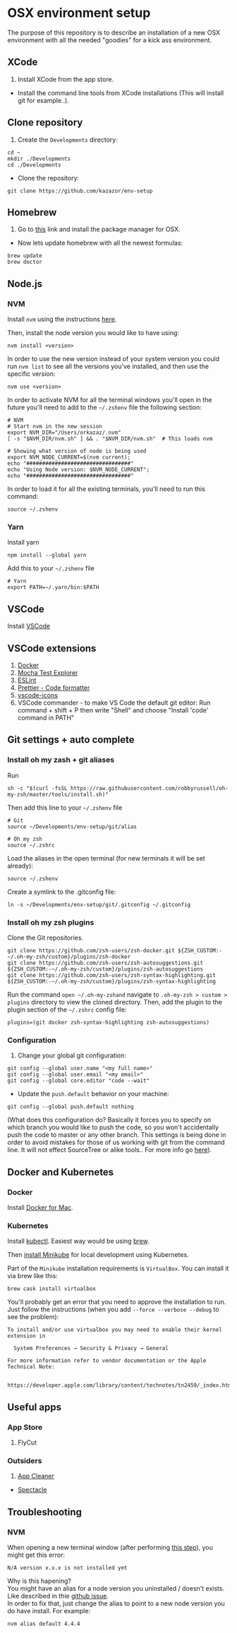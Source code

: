 # OSX environment setup

The purpose of this repository is to describe an installation of a new OSX environment with all the needed "goodies" for a kick ass environment.

## XCode

1. Install XCode from the app store.

- Install the command line tools from XCode installations (This will install git for example..).

## Clone repository

1. Create the `Developments` directory:

```shell
cd ~
mkdir ./Developments
cd ./Developments
```

- Clone the repository:

```shell
git clone https://github.com/kazazor/env-setup
```

## Homebrew

1. Go to [this](http://brew.sh/) link and install the package manager for OSX.

- Now lets update homebrew with all the newest formulas:

```shell
brew update
brew doctor
```

## Node.js

### NVM

Install `nvm` using the instructions [here](https://github.com/creationix/nvm).

Then, install the node version you would like to have using:

```shell
nvm install <version>
```

In order to use the new version instead of your system version you could run `nvm list` to see all the versions you've installed, and then use the specific version:

```shell
nvm use <version>
```

<a name="nvm_zshenv"></a>In order to activate NVM for all the terminal windows you'll open in the future you'll need to add to the `~/.zshenv` file the following section:

```shell
# NVM
# Start nvm in the new session
export NVM_DIR="/Users/orkazaz/.nvm"
[ -s "$NVM_DIR/nvm.sh" ] && . "$NVM_DIR/nvm.sh"  # This loads nvm

# Showing what version of node is being used
export NVM_NODE_CURRENT=$(nvm current);
echo "#################################"
echo "Using Node version: $NVM_NODE_CURRENT";
echo "#################################"
```

In order to load it for all the existing terminals, you'll need to run this command:

```shell
source ~/.zshenv
```

### Yarn

Install yarn

```shell
npm install --global yarn
```

Add this to your `~/.zshenv` file

```shell
# Yarn
export PATH=~/.yarn/bin:$PATH
```

## VSCode

Install [VSCode](https://code.visualstudio.com/)

## VSCode extensions

1. [Docker](https://marketplace.visualstudio.com/items?itemName=ms-azuretools.vscode-docker)
2. [Mocha Test Explorer](https://marketplace.visualstudio.com/items?itemName=hbenl.vscode-mocha-test-adapter)
3. [ESLint](https://marketplace.visualstudio.com/items?itemName=dbaeumer.vscode-eslint)
4. [Prettier - Code formatter](https://marketplace.visualstudio.com/items?itemName=esbenp.prettier-vscode)
5. [vscode-icons](https://marketplace.visualstudio.com/items?itemName=vscode-icons-team.vscode-icons)
6. VSCode commander - to make VS Code the default git editor: Run command + shift + P then write "Shell" and choose "Install 'code' command in PATH"

## Git settings + auto complete

### Install oh my zash + git aliases

Run

```shell
sh -c "$(curl -fsSL https://raw.githubusercontent.com/robbyrussell/oh-my-zsh/master/tools/install.sh)"
```

Then add this line to your `~/.zshenv` file<br>

```shell
# Git
source ~/Developments/env-setup/git/alias

# Oh my zsh
source ~/.zshrc
```

Load the aliases in the open terminal (for new terminals it will be set already):

```shell
source ~/.zshenv
```

Create a symlink to the .gitconfig file:

```shell
ln -s ~/Developments/env-setup/git/.gitconfig ~/.gitconfig
```

### Install oh my zsh plugins

Clone the Git repositories.

```shell
git clone https://github.com/zsh-users/zsh-docker.git ${ZSH_CUSTOM:-~/.oh-my-zsh/custom}/plugins/zsh-docker
git clone https://github.com/zsh-users/zsh-autosuggestions.git ${ZSH_CUSTOM:-~/.oh-my-zsh/custom}/plugins/zsh-autosuggestions
git clone https://github.com/zsh-users/zsh-syntax-highlighting.git ${ZSH_CUSTOM:-~/.oh-my-zsh/custom}/plugins/zsh-syntax-highlighting
```

Run the command `open ~/.oh-my-zshand` navigate to `.oh-my-zsh > custom > plugins` directory to view the cloned directory.
Then, add the plugin to the plugin section of the `~/.zshrc` config file:

```shell
plugins=(git docker zsh-syntax-highlighting zsh-autosuggestions)
```

### Configuration

1. Change your global git configuration:

```shell
git config --global user.name "<my full name>"
git config --global user.email "<my email>"
git config --global core.editor "code --wait"
```

- Update the `push.default` behavior on your machine:

```shell
git config --global push.default nothing
```

(What does this configuration do? Basically it forces you to specify on which branch you would like to push the code, so you won't accidentally push the code to master or any other branch. This settings is being done in order to avoid mistakes for those of us working with git from the command line. It will not effect SourceTree or alike tools.. For more info go [here](http://stackoverflow.com/questions/8170558/git-push-set-target-for-branch)).

## Docker and Kubernetes

### Docker

Install [Docker for Mac](https://docs.docker.com/docker-for-mac/install/).

### Kubernetes

Install [kubectl](https://kubernetes.io/docs/tasks/tools/install-kubectl/). Easiest way would be using [brew](https://kubernetes.io/docs/tasks/tools/install-kubectl/#install-with-homebrew-on-macos).

Then [install Minikube](https://kubernetes.io/docs/tasks/tools/install-minikube/#before-you-begin) for local development using Kubernetes.

Part of the `Minikube` installation requirements is `VirtualBox`. You can install it via brew like this:

```shell
brew cask install virtualbox
```

You'll probably get an error that you need to approve the installation to run. Just follow the instructions (when you add `--force --verbose --debug` to see the problem):

```
To install and/or use virtualbox you may need to enable their kernel extension in

  System Preferences → Security & Privacy → General

For more information refer to vendor documentation or the Apple Technical Note:

  https://developer.apple.com/library/content/technotes/tn2459/_index.html
```

## Useful apps

### App Store

1. FlyCut

### Outsiders

1. [App Cleaner](https://freemacsoft.net/appcleaner/)

- [Spectacle](https://www.spectacleapp.com/)

## Troubleshooting

### NVM

When opening a new terminal window (after performing [this step](#nvm_zshenv)), you might get this error:

```shell
N/A version x.x.x is not installed yet
```

Why is this hapening?<br>
You might have an alias for a node version you uninstalled / doesn't exists. Like described in thie [github issue](https://github.com/creationix/nvm/issues/437#issuecomment-46477874).<br>
In order to fix that, just change the alias to point to a new node version you do have install. For example:

```
nvm alias default 4.4.4
```
